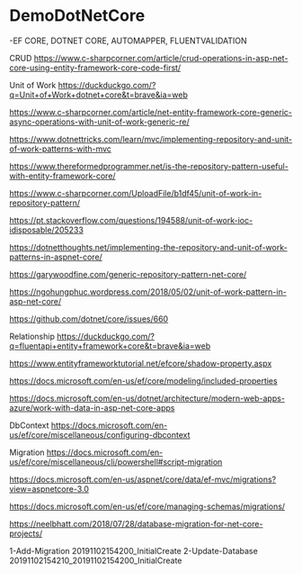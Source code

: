 # DemoDotNetCore

-EF CORE, DOTNET CORE, AUTOMAPPER, FLUENTVALIDATION

CRUD
https://www.c-sharpcorner.com/article/crud-operations-in-asp-net-core-using-entity-framework-core-code-first/


Unit of Work
https://duckduckgo.com/?q=Unit+of+Work+dotnet+core&t=brave&ia=web


https://www.c-sharpcorner.com/article/net-entity-framework-core-generic-async-operations-with-unit-of-work-generic-re/


https://www.dotnettricks.com/learn/mvc/implementing-repository-and-unit-of-work-patterns-with-mvc


https://www.thereformedprogrammer.net/is-the-repository-pattern-useful-with-entity-framework-core/


https://www.c-sharpcorner.com/UploadFile/b1df45/unit-of-work-in-repository-pattern/


https://pt.stackoverflow.com/questions/194588/unit-of-work-ioc-idisposable/205233


https://dotnetthoughts.net/implementing-the-repository-and-unit-of-work-patterns-in-aspnet-core/


https://garywoodfine.com/generic-repository-pattern-net-core/


https://ngohungphuc.wordpress.com/2018/05/02/unit-of-work-pattern-in-asp-net-core/


https://github.com/dotnet/core/issues/660


Relationship
https://duckduckgo.com/?q=fluentapi+entity+framework+core&t=brave&ia=web


https://www.entityframeworktutorial.net/efcore/shadow-property.aspx


https://docs.microsoft.com/en-us/ef/core/modeling/included-properties


https://docs.microsoft.com/en-us/dotnet/architecture/modern-web-apps-azure/work-with-data-in-asp-net-core-apps


DbContext
https://docs.microsoft.com/en-us/ef/core/miscellaneous/configuring-dbcontext


Migration
https://docs.microsoft.com/en-us/ef/core/miscellaneous/cli/powershell#script-migration

https://docs.microsoft.com/en-us/aspnet/core/data/ef-mvc/migrations?view=aspnetcore-3.0

https://docs.microsoft.com/en-us/ef/core/managing-schemas/migrations/

https://neelbhatt.com/2018/07/28/database-migration-for-net-core-projects/

1-Add-Migration 20191102154200_InitialCreate
2-Update-Database 20191102154210_20191102154200_InitialCreate

